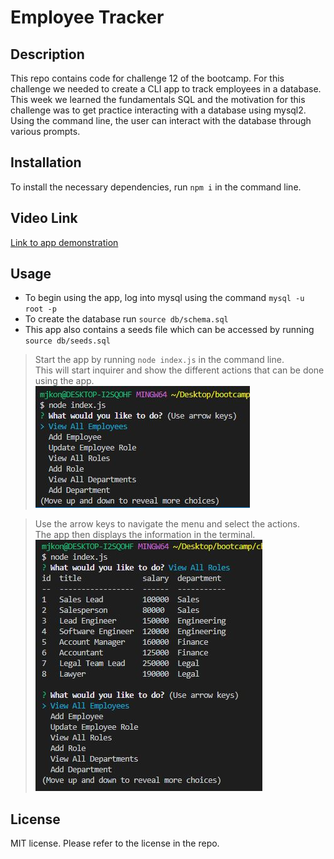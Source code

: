 # Employee Tracker

## Description
This repo contains code for challenge 12 of the bootcamp. For this challenge we needed to create a CLI app to track employees in a database. This week we learned the fundamentals SQL and the motivation for this challenge was to get practice interacting with a database using mysql2. Using the command line, the user can interact with the database through various prompts.

## Installation
To install the necessary dependencies, run `npm i` in the command line.

## Video Link
[Link to app demonstration](https://app.castify.com/view/c0ffe6d3-1944-417a-8055-adb9b86773a2)

## Usage

- To begin using the app, log into mysql using the command `mysql -u root -p`<br>
- To create the database run `source db/schema.sql`<br>
- This app also contains a seeds file which can be accessed by running `source db/seeds.sql`

>Start the app by running `node index.js` in the command line.<br>
>This will start inquirer and show the different actions that can be done using the app.<br>
>![menu](./images/menu.JPG)<br>

>Use the arrow keys to navigate the menu and select the actions.<br>
>The app then displays the information in the terminal.<br>
>![view all roles](./images/all-roles.JPG)<br>

## License
MIT license. Please refer to the license in the repo.
